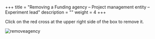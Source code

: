 +++
title = "Removing a Funding agency – Project management entity – Experiment lead"
description = ""
weight = 4
+++

Click on the red cross at the upper right side of the box to remove it.

 ![removeagency](https://agrofims.github.io/helpdocs/images/removeagency.png) 
